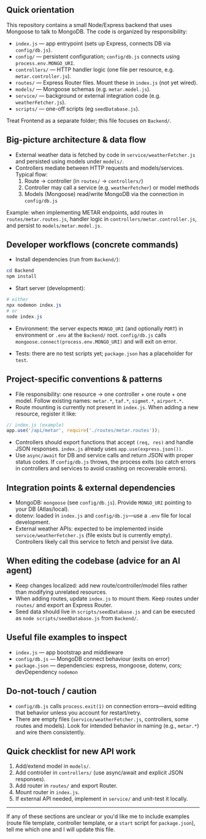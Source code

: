 ## Quick orientation

This repository contains a small Node/Express backend that uses Mongoose to talk to MongoDB. The code is organized by responsibility:

- `index.js` — app entrypoint (sets up Express, connects DB via `config/db.js`).
- `config/` — persistent configuration; `config/db.js` connects using `process.env.MONGO_URI`.
- `controllers/` — HTTP handler logic (one file per resource, e.g. `metar.controller.js`).
- `routes/` — Express Router files. Mount these in `index.js` (not yet wired).
- `models/` — Mongoose schemas (e.g. `metar.model.js`).
- `service/` — background or external integration code (e.g. `weatherFetcher.js`).
- `scripts/` — one-off scripts (eg `seedDatabase.js`).

Treat Frontend as a separate folder; this file focuses on `Backend/`.

## Big-picture architecture & data flow

- External weather data is fetched by code in `service/weatherFetcher.js` and persisted using models under `models/`.
- Controllers mediate between HTTP requests and models/services. Typical flow:
  1. Route -> controller (in `routes/` -> `controllers/`)
  2. Controller may call a service (e.g. `weatherFetcher`) or model methods
  3. Models (Mongoose) read/write MongoDB via the connection in `config/db.js`

Example: when implementing METAR endpoints, add routes in `routes/metar.routes.js`, handler logic in `controllers/metar.controller.js`, and persist to `models/metar.model.js`.

## Developer workflows (concrete commands)

- Install dependencies (run from `Backend/`):

```powershell
cd Backend
npm install
```

- Start server (development):

```powershell
# either
npx nodemon index.js
# or
node index.js
```

- Environment: the server expects `MONGO_URI` (and optionally `PORT`) in environment or `.env` at the `Backend/` root. `config/db.js` calls `mongoose.connect(process.env.MONGO_URI)` and will exit on error.

- Tests: there are no test scripts yet; `package.json` has a placeholder for `test`.

## Project-specific conventions & patterns

- File responsibility: one resource -> one controller + one route + one model. Follow existing names: `metar.*`, `taf.*`, `sigmet.*`, `airport.*`.
- Route mounting is currently not present in `index.js`. When adding a new resource, register it like:

```js
// index.js (example)
app.use('/api/metar', require('./routes/metar.routes'));
```

- Controllers should export functions that accept `(req, res)` and handle JSON responses. `index.js` already uses `app.use(express.json())`.
- Use `async/await` for DB and service calls and return JSON with proper status codes. If `config/db.js` throws, the process exits (so catch errors in controllers and services to avoid crashing on recoverable errors).

## Integration points & external dependencies

- MongoDB: `mongoose` (see `config/db.js`). Provide `MONGO_URI` pointing to your DB (Atlas/local).
- dotenv: loaded in `index.js` and `config/db.js`—use a `.env` file for local development.
- External weather APIs: expected to be implemented inside `service/weatherFetcher.js` (file exists but is currently empty). Controllers likely call this service to fetch and persist live data.

## When editing the codebase (advice for an AI agent)

- Keep changes localized: add new route/controller/model files rather than modifying unrelated resources.
- When adding routes, update `index.js` to mount them. Keep routes under `routes/` and export an Express Router.
- Seed data should live in `scripts/seedDatabase.js` and can be executed as `node scripts/seedDatabase.js` from `Backend/`.

## Useful file examples to inspect

- `index.js` — app bootstrap and middleware
- `config/db.js` — MongoDB connect behaviour (exits on error)
- `package.json` — dependencies: express, mongoose, dotenv, cors; devDependency `nodemon`

## Do-not-touch / caution

- `config/db.js` calls `process.exit(1)` on connection errors—avoid editing that behavior unless you account for restart/retry.
- There are empty files (`service/weatherFetcher.js`, controllers, some routes and models). Look for intended behavior in naming (e.g., `metar.*`) and wire them consistently.

## Quick checklist for new API work

1. Add/extend model in `models/`.
2. Add controller in `controllers/` (use async/await and explicit JSON responses).
3. Add router in `routes/` and export Router.
4. Mount router in `index.js`.
5. If external API needed, implement in `service/` and unit-test it locally.

---

If any of these sections are unclear or you'd like me to include examples (route file template, controller template, or a `start` script for `package.json`), tell me which one and I will update this file.
